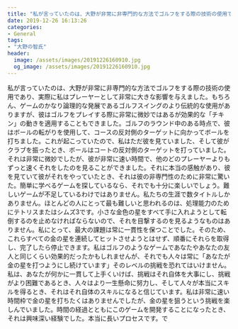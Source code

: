 ```yaml
---
title: "私が言っていたのは、大野が非常に非専門的な方法でゴルフをする際の技術の使用であり、実際に私はプレーヤーとして非常に大きな影響を与えました。"
date: 2019-12-26 16:13:26
categories:
- General
tags:
- "大野の智氏"
header:
  image: /assets/images/20191226160910.jpg
  og_image: /assets/images/20191226160910.jpg
---
```


私が言っていたのは、大野が非常に非専門的な方法でゴルフをする際の技術の使用であり、実際に私はプレーヤーとして非常に大きな影響を与えました。もちろん、ゲームのかなり論理的な発展であるゴルフスイングのより伝統的な使用がありますが、彼はゴルフをプレイする際に非常に微妙ではあるが効果的な「チキン」の動きを適用することもできました。ゴルフのラウンド中のある時点で、彼はボールの転がりを使用して、コースの反対側のターゲットに向かってボールを打ちました。これが起こっていたので、私はただ彼を見ていました、そして彼がクラブを振ったとき、ボールはコートの反対側のターゲットを打っていました。それは非常に微妙でしたが、彼が非常に速い時間で、他のどのプレーヤーよりもずっと速くそれをしたのを見ることができました。それに本当の感触があり、彼を見ていて彼がそれをやっていたとき、それは彼の非専門性のために非常に驚いた。簡単に学べるゲームを探しているなら、それでも十分に楽しいでしょう。難しいゲームが不足しているわけではありません。私たちの生涯で数タイトルしかありません。ほとんどの人にとって最も難しいと思われるのは、処理能力のためにテトリスまたはシムズ3です。小さな金色の星をすべて手に入れようとして転倒するのを止めなければならないので、それを目撃するのを見るようなものはありません。私にとって、最大の課題は常に一貫性を保つことでした。そのため、これらすべての金の星を連続してヒットさせようとはせず、順番にそれらを取得し、完了したら停止できます。私はゴルフのようなゲームであなたやあなたの友人と同じくらい効果的だったかもしれませんが、それでも人々は常に「あなたが金の星を打つようにし続けています」そのレベルの挑戦を恐れてはいけません。私は、あなたが何かに一貫して上手くいけば、挑戦はそれ自体を大事にし、挑戦がより困難であるとき、人々はより一生懸命に努力し、そして人々が本当にスキルを得るとき、それはそれ自体のスキルになると信じています。私は非常に速い時間枠で金の星を打ちたくはありませんでしたが、金の星を狙うという挑戦を楽しんでいました。時間の経過とともにこのゲームを開発することになったとき、それは興味深い経験でした。本当に長いプロセスです。で
